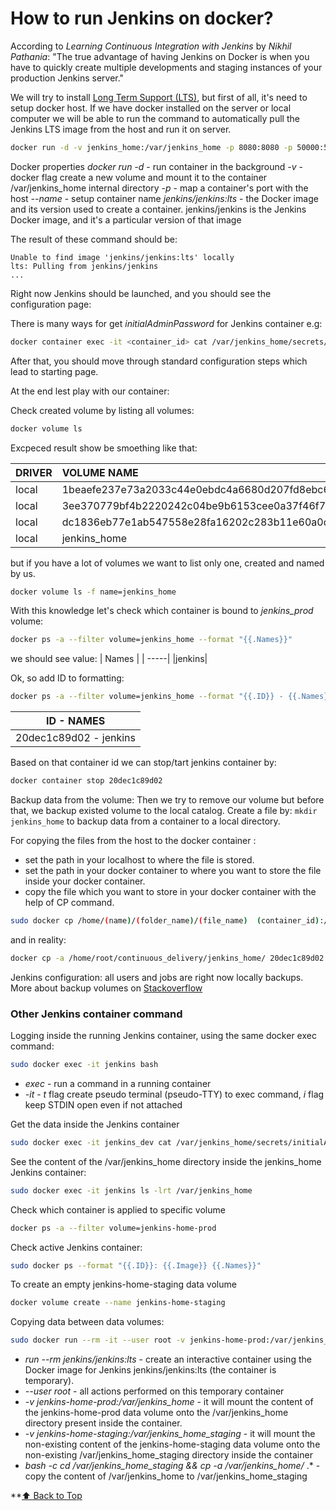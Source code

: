 # How to run Jenkins on docker?

According to *Learning Continuous Integration with Jenkins* by *Nikhil Pathania*: "The true advantage of having Jenkins on Docker is when you have to quickly create multiple developments and staging instances of your production Jenkins server."

We will try to install [Long Term Support (LTS)](https://www.jenkins.io/download/lts/), but first of all, it's need to setup docker host. If we have docker installed on the server or local computer we will be able to run the command to automatically pull the Jenkins LTS image from the host and run it on server. 

```bash
docker run -d -v jenkins_home:/var/jenkins_home -p 8080:8080 -p 50000:50000 --name jenkins jenkins/jenkins:lts
```
Docker properties
*docker run -d* - run container in the background
*-v* - docker flag create a new volume and mount it to the container /var/jenkins_home internal directory
*-p* - map a container's port with the host
*--name* - setup container name
*jenkins/jenkins:lts* - the Docker image and its version used to create a container. jenkins/jenkins is the Jenkins Docker image, and it's a particular version of that image

The result of these command should be:
```
Unable to find image 'jenkins/jenkins:lts' locally
lts: Pulling from jenkins/jenkins
...
```

Right now Jenkins should be launched, and you should see the configuration page:

There is many ways for get *initialAdminPassword* for Jenkins container e.g:
```bash
docker container exec -it <container_id> cat /var/jenkins_home/secrets/initialAdminPassword
``` 

After that, you should move through standard configuration steps which lead to starting page. 

At the end lest play with our container:

Check created volume by listing all volumes:
```bash
docker volume ls
```
Excpeced result show be smoething like that:

|DRIVER  |  VOLUME NAME|
| ------------- |:-------------|
|local   |  1beaefe237e73a2033c44e0ebdc4a6680d207fd8ebc6ed12a2dc6391573b76e7|
|local   |  3ee370779bf4b2220242c04be9b6153cee0a37f46f7d6b5c8012c09ea69d35f7|
|local   |  dc1836eb77e1ab547558e28fa16202c283b11e60a0d6eb19a44559b171b8e079|
|local   |  jenkins_home|

but if you have a lot of volumes we want to list only one, created and named by us.
```bash
docker volume ls -f name=jenkins_home

```
With this knowledge let's check which container is bound to *jenkins_prod* volume:
```bash
docker ps -a --filter volume=jenkins_home --format "{{.Names}}"
```
we should see value:
| Names |
| -----|
|jenkins|

Ok, so add ID to formatting:
```bash
docker ps -a --filter volume=jenkins_home --format "{{.ID}} - {{.Names}}"
```
|ID  - NAMES|
| -------------|
|20dec1c89d02 - jenkins|

Based on that container id we can stop/tart jenkins container by:
```bash
docker container stop 20dec1c89d02
```

Backup data from the volume:
Then we try to remove our volume but before that, we backup existed volume to the local catalog. Create a file by: ```mkdir jenkins_home``` to backup data from a container to a local directory. 

For copying the files from the host to the docker container :
- set the path in your localhost to where the file is stored.
- set the path in your docker container to where you want to store the file inside your docker container.
- copy the file which you want to store in your docker container with the help of CP command. 
```bash
sudo docker cp /home/(name)/(folder_name)/(file_name)  (container_id):/(to_the_place_you_want_the_file_to_be)
```

and in reality:
```bash
docker cp -a /home/root/continuous_delivery/jenkins_home/ 20dec1c89d02:/var/jenkins_home
```

Jenkins configuration: all users and jobs are right now locally backups. More about backup volumes on [Stackoverflow](https://stackoverflow.com/questions/50580536/backup-docker-volumes-is-simple-tar-archiving-not-sufficient)

### Other  Jenkins container command

Logging inside the running Jenkins container, using the same docker exec
command:

```bash
sudo docker exec -it jenkins bash
```
- *exec*  -  run a command in a running container 
- *-it* - *t* flag create pseudo terminal (pseudo-TTY) to exec command, *i* flag keep STDIN open even if not attached 

Get the data inside the Jenkins container
```bash
sudo docker exec -it jenkins_dev cat /var/jenkins_home/secrets/initialAdminPassword
```
See the content of the /var/jenkins_home directory inside the jenkins_home Jenkins container:
```bash
sudo docker exec -it jenkins ls -lrt /var/jenkins_home
```

Check which container is applied to specific volume
```bash
docker ps -a --filter volume=jenkins-home-prod
```

Check active Jenkins container:
```bash
sudo docker ps --format "{{.ID}}: {{.Image}} {{.Names}}"
```

To create an empty jenkins-home-staging data volume
```bash
docker volume create --name jenkins-home-staging
```

Copying data between data volumes:
```bash
sudo docker run --rm -it --user root -v jenkins-home-prod:/var/jenkins_home -v jenkins-home-staging:/var/jenkins_home_staging jenkins/jenkins:lts bash -c "cd /var/jenkins_home_staging && cp -a /var/jenkins_home/* ."
```
- *run --rm jenkins/jenkins:lts* - create an interactive container using the Docker image for Jenkins jenkins/jenkins:lts (the container is temporary).
- *--user root* - all actions performed on this temporary container
- *-v jenkins-home-prod:/var/jenkins_home* -  it will mount the content of the jenkins-home-prod data volume onto the /var/jenkins_home directory present inside the container.
- *-v jenkins-home-staging:/var/jenkins_home_staging* - it will mount the non-existing content of the jenkins-home-staging data volume onto the non-existing /var/jenkins_home_staging directory inside the container
- *bash -c cd /var/jenkins_home_staging && cp -a /var/jenkins_home/* .* - copy the content of /var/jenkins_home to /var/jenkins_home_staging

**[⬆ Back to Top](https://github.com/witosh/learn-by-examples/blob/master/continuous-delivery/README.md)
